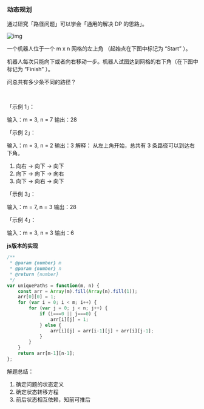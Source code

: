 ### 动态规划
通过研究「路径问题」可以学会「通用的解决 DP 的思路」。

![img](https://assets.leetcode.com/uploads/2018/10/22/robot_maze.png)

一个机器人位于一个 m x n 网格的左上角 （起始点在下图中标记为 “Start” ）。

机器人每次只能向下或者向右移动一步。机器人试图达到网格的右下角（在下图中标记为 “Finish” ）。

问总共有多少条不同的路径？

 

「示例 1」：

输入：m = 3, n = 7
输出：28


「示例 2」：

输入：m = 3, n = 2
输出：3
解释：
从左上角开始，总共有 3 条路径可以到达右下角。
1. 向右 -> 向下 -> 向下
2. 向下 -> 向下 -> 向右
3. 向下 -> 向右 -> 向下


「示例 3」：

输入：m = 7, n = 3
输出：28


「示例 4」：

输入：m = 3, n = 3
输出：6



**js版本的实现**
```js
/**
 * @param {number} m
 * @param {number} n
 * @return {number}
 */
var uniquePaths = function(m, n) {
    const arr = Array(m).fill(Array(n).fill(1));
    arr[0][0] = 1;
    for (var i = 0; i < m; i++) {
        for (var j = 0; j < n; j++) {
            if (i===0 || j===0) {
                arr[i][j] = 1;
            } else {
                arr[i][j] = arr[i-1][j] + arr[i][j-1];
            }
        }
    }
    return arr[m-1][n-1];
};
```

解题总结：
1. 确定问题的状态定义
2. 确定状态转移方程
3. 前后状态相互依赖，知前可推后